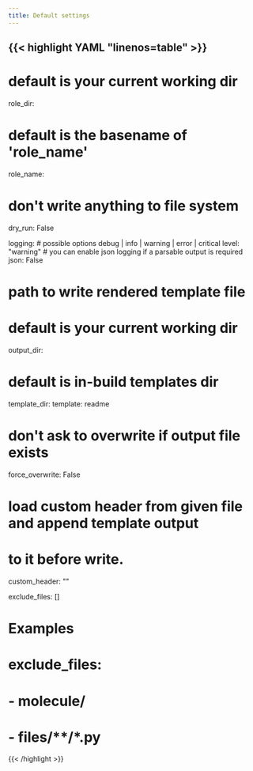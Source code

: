 ```yaml
---
title: Default settings
---
```


<!-- markdownlint-disable -->
{{< highlight YAML "linenos=table" >}}
---
# default is your current working dir
role_dir:
# default is the basename of 'role_name'
role_name:
# don't write anything to file system
dry_run: False

logging:
    # possible options debug | info | warning | error | critical
    level: "warning"
    # you can enable json logging if a parsable output is required
    json: False

# path to write rendered template file
# default is your current working dir
output_dir:
# default is in-build templates dir
template_dir:
template: readme

# don't ask to overwrite if output file exists
force_overwrite: False
# load custom header from given file and append template output
# to it before write.
custom_header: ""

exclude_files: []
# Examples
# exclude_files:
#   - molecule/
#   - files/**/*.py
{{< /highlight >}}
<!-- markdownlint-enable -->
